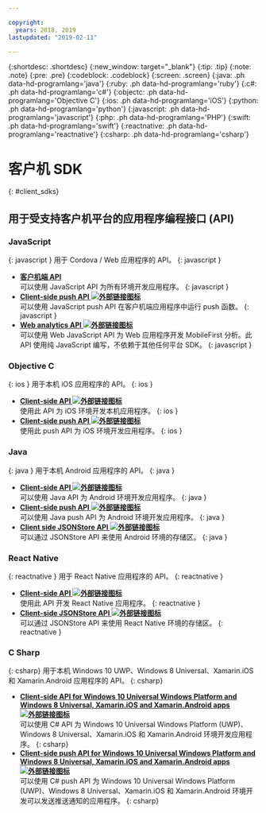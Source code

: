 ```yaml
---

copyright:
  years: 2018, 2019
lastupdated: "2019-02-11"

---
```


{:shortdesc: .shortdesc}
{:new_window: target="_blank"}
{:tip: .tip}
{:note: .note}
{:pre: .pre}
{:codeblock: .codeblock}
{:screen: .screen}
{:java: .ph data-hd-programlang='java'}
{:ruby: .ph data-hd-programlang='ruby'}
{:c#: .ph data-hd-programlang='c#'}
{:objectc: .ph data-hd-programlang='Objective C'}
{:ios: .ph data-hd-programlang='iOS'}
{:python: .ph data-hd-programlang='python'}
{:javascript: .ph data-hd-programlang='javascript'}
{:php: .ph data-hd-programlang='PHP'}
{:swift: .ph data-hd-programlang='swift'}
{:reactnative: .ph data-hd-programlang='reactnative'}
{:csharp: .ph data-hd-programlang='csharp'}

# 客户机 SDK
{: #client_sdks}

## 用于受支持客户机平台的应用程序编程接口 (API)

### JavaScript
{: javascript }
用于 Cordova / Web 应用程序的 API。
{: javascript }
* **[客户机端 API](/docs/services/mobilefoundation?topic=mobilefoundation-javascript_client_sdk_api#javascript_client_sdk_api)**  
    可以使用 JavaScript API 为所有环境开发应用程序。
    {: javascript }
* **[Client-side push API ![外部链接图标](../../icons/launch-glyph.svg "外部链接图标")](http://mobilefirstplatform.ibmcloud.com/api-ref/push-hybrid-cordova-js-apidoc/html/refjavascript-mfp-push-hybrid/html/index.html)**  
    可以使用 JavaScript push API 在客户机端应用程序中运行 push 函数。
    {: javascript }
* **[Web analytics API ![外部链接图标](../../icons/launch-glyph.svg "外部链接图标")](http://mobilefirstplatform.ibmcloud.com/api-ref/wl-web-analytics-client-js-apidoc/html/refjavascript-web-analytics-client/html/index.html)**  
    可以使用 Web JavaScript API 为 Web 应用程序开发 MobileFirst 分析。此 API 使用纯 JavaScript 编写，不依赖于其他任何平台 SDK。
    {: javascript }

### Objective C
{: ios }
用于本机 iOS 应用程序的 API。
{: ios }
* **[Client-side API ![外部链接图标](../../icons/launch-glyph.svg "外部链接图标")](http://mobilefirstplatform.ibmcloud.com/api-ref/wl-ios-objc-apidoc/html/refobjc-worklight-ios/html/index.html)**   
    使用此 API 为 iOS 环境开发本机应用程序。
    {: ios }
* **[Client-side push API ![外部链接图标](../../icons/launch-glyph.svg "外部链接图标")](http://mobilefirstplatform.ibmcloud.com/api-ref/push-ios-n-objc-apidoc/html/refobjc-mfp-push-ios-native/html/index.html)**  
    使用此 push API 为 iOS 环境开发应用程序。
    {: ios }

### Java
{: java }
用于本机 Android 应用程序的 API。
{: java }
* **[Client-side API ![外部链接图标](../../icons/launch-glyph.svg "外部链接图标")](http://mobilefirstplatform.ibmcloud.com/api-ref/wl-android-n-java-apidoc/html/refjava-worklight-android-native/html/index.html)**  
    可以使用 Java API 为 Android 环境开发应用程序。
    {: java }
* **[Client-side push API ![外部链接图标](../../icons/launch-glyph.svg "外部链接图标")](http://mobilefirstplatform.ibmcloud.com/api-ref/push-android-n-java-apidoc/html/refjava-mfp-push-android-native/html/index.html)**  
    可以使用 Java push API 为 Android 环境开发应用程序。
    {: java }
* **[Client side JSONStore API ![外部链接图标](../../icons/launch-glyph.svg "外部链接图标")](http://mobilefirstplatform.ibmcloud.com/api-ref/mfp-client-android-jsonstore-8/html/refjava-mfp-client-android-jsonstore/html/)**  
    可以通过 JSONStore API 来使用 Android 环境的存储区。
    {: java }

### React Native
{: reactnative }
用于 React Native 应用程序的 API。
{: reactnative }

* **[Client-side API ![外部链接图标](../../icons/launch-glyph.svg "外部链接图标")](http://mobilefirstplatform.ibmcloud.com/api-ref/ibm-mobile-first-reactnative/html/refreactnative-mfp-apidoc/html/index.html)**   
    使用此 API 开发 React Native 应用程序。
    {: reactnative }
* **[Client-side JSONStore API ![外部链接图标](../../icons/launch-glyph.svg "外部链接图标")](http://mobilefirstplatform.ibmcloud.com/api-ref/ibm-mobile-first-reactnative-jsonstore/html/refreactnative-jsonstore-mfp-apidoc/html/index.html)**   
    可以通过 JSONStore API 来使用 React Native 环境的存储区。
    {: reactnative }

### C Sharp
{: csharp}
用于本机 Windows 10 UWP、Windows 8 Universal、Xamarin.iOS 和 Xamarin.Android 应用程序的 API。
{: csharp}
* **[Client-side API for Windows 10 Universal Windows Platform and Windows 8 Universal, Xamarin.iOS and Xamarin.Android apps ![外部链接图标](../../icons/launch-glyph.svg "外部链接图标")](http://public.dhe.ibm.com/software/products/en/MobileFirstPlatform/docs/v800/mfpf_csharp_win8_native_client_api.pdf)**  
    可以使用 C# API 为 Windows 10 Universal Windows Platform (UWP)、Windows 8 Universal、Xamarin.iOS 和 Xamarin.Android 环境开发应用程序。
    {: csharp}
* **[Client-side push API for Windows 10 Universal Windows Platform and Windows 8 Universal, Xamarin.iOS and Xamarin.Android apps ![外部链接图标](../../icons/launch-glyph.svg "外部链接图标")](http://public.dhe.ibm.com/software/products/en/MobileFirstPlatform/docs/v800/mfpf_csharp_win8_native_client_push_api.pdf)**  
    可以使用 C# push API 为 Windows 10 Universal Windows Platform (UWP)、Windows 8 Universal、Xamarin.iOS 和 Xamarin.Android 环境开发可以发送推送通知的应用程序。
    {: csharp}
